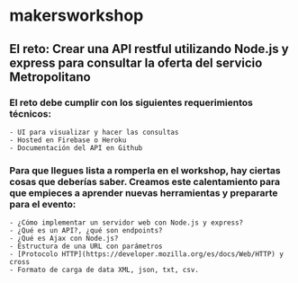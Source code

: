 # makersworkshop

## El reto: Crear una API restful utilizando Node.js y express para consultar la oferta del servicio Metropolitano


### El reto debe cumplir con los siguientes requerimientos técnicos:
    - UI para visualizar y hacer las consultas
    - Hosted en Firebase o Heroku
    - Documentación del API en Github
    
    
### Para que llegues lista a romperla en el workshop, hay ciertas cosas que deberías saber. Creamos este calentamiento para que empieces a aprender nuevas herramientas y prepararte para el evento:
    - ¿Cómo implementar un servidor web con Node.js y express?
    - ¿Qué es un API?, ¿qué son endpoints?
    - ¿Qué es Ajax con Node.js?
    - Estructura de una URL con parámetros
    - [Protocolo HTTP](https://developer.mozilla.org/es/docs/Web/HTTP) y cross
    - Formato de carga de data XML, json, txt, csv.
